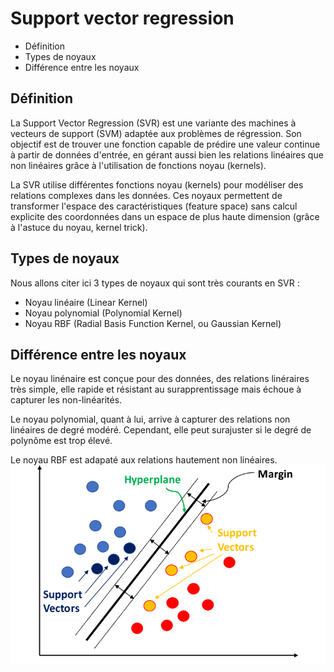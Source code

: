 # Support vector regression

* Définition
* Types de noyaux
* Différence entre les noyaux 

## Définition

La Support Vector Regression (SVR) est une variante des machines à vecteurs de support (SVM) adaptée aux problèmes de régression. Son objectif est de trouver une fonction capable de prédire une valeur continue à partir de données d'entrée, en gérant aussi bien les relations linéaires que non linéaires grâce à l'utilisation de fonctions noyau (kernels).

La SVR utilise différentes fonctions noyau (kernels) pour modéliser des relations complexes dans les données. Ces noyaux permettent de transformer l'espace des caractéristiques (feature space) sans calcul explicite des coordonnées dans un espace de plus haute dimension (grâce à l'astuce du noyau, kernel trick).

## Types de noyaux 

Nous allons citer ici 3 types de noyaux qui sont très courants en SVR :
- Noyau linéaire (Linear Kernel)  
- Noyau polynomial (Polynomial Kernel)
- Noyau RBF (Radial Basis Function Kernel, ou Gaussian Kernel)

## Différence entre les noyaux 

Le noyau linénaire est conçue pour des données, des relations linéraires très simple, elle rapide et résistant au surapprentissage mais échoue à capturer les non-linéarités. 

Le noyau polynomial, quant à lui, arrive à capturer des relations non linéaires de degré modéré. Cependant, elle peut surajuster si le degré de polynôme est trop élevé.

Le noyau RBF est adapaté aux relations hautement non linéaires.
![alt text](https://github.com/CAIThomas/Projet_immobilliers/blob/main/images/image7.png?raw=true)
